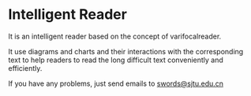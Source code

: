 # Intelligent Reader

It is an intelligent reader based on the concept of varifocalreader.

It use diagrams and charts and their interactions with the corresponding text to help readers to read the long difficult text conveniently and efficiently.

If you have any problems, just send emails to swords@sjtu.edu.cn

